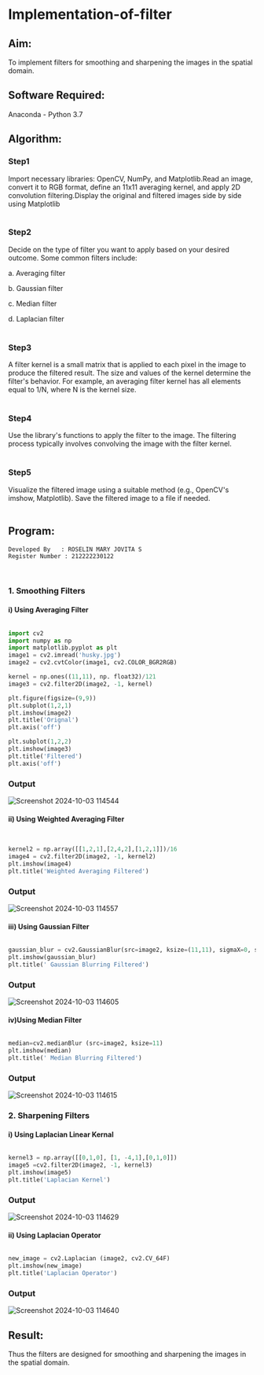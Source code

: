 # Implementation-of-filter
## Aim:
To implement filters for smoothing and sharpening the images in the spatial domain.

## Software Required:
Anaconda - Python 3.7

## Algorithm:
### Step1
Import necessary libraries: OpenCV, NumPy, and Matplotlib.Read an image, convert it to RGB format, define an 11x11 averaging kernel, and apply 2D convolution filtering.Display the original and filtered images side by side using Matplotlib
</br>
</br> 

### Step2
Decide on the type of filter you want to apply based on your desired outcome. Some common filters include:

a. Averaging filter

b. Gaussian filter

c. Median filter

d. Laplacian filter
</br>
</br> 

### Step3
A filter kernel is a small matrix that is applied to each pixel in the image to produce the filtered result. The size and values of the kernel determine the filter's behavior. For example, an averaging filter kernel has all elements equal to 1/N, where N is the kernel size.
</br>
</br> 

### Step4
Use the library's functions to apply the filter to the image. The filtering process typically involves convolving the image with the filter kernel.
</br>
</br> 

### Step5
Visualize the filtered image using a suitable method (e.g., OpenCV's imshow, Matplotlib). Save the filtered image to a file if needed.
</br>
</br> 

## Program:
```
Developed By   : ROSELIN MARY JOVITA S
Register Number : 212222230122
```
</br>

### 1. Smoothing Filters

#### i) Using Averaging Filter
```Python

import cv2
import numpy as np
import matplotlib.pyplot as plt
image1 = cv2.imread('husky.jpg')
image2 = cv2.cvtColor(image1, cv2.COLOR_BGR2RGB)

kernel = np.ones((11,11), np. float32)/121
image3 = cv2.filter2D(image2, -1, kernel)

plt.figure(figsize=(9,9))
plt.subplot(1,2,1)
plt.imshow(image2)
plt.title('Orignal')
plt.axis('off')

plt.subplot(1,2,2)
plt.imshow(image3)
plt.title('Filtered')
plt.axis('off')

```
### Output
![Screenshot 2024-10-03 114544](https://github.com/user-attachments/assets/489002c8-2489-41d1-9476-8b42ad52fba1)

#### ii) Using Weighted Averaging Filter
```Python


kernel2 = np.array([[1,2,1],[2,4,2],[1,2,1]])/16
image4 = cv2.filter2D(image2, -1, kernel2)
plt.imshow(image4)
plt.title('Weighted Averaging Filtered')

```
### Output
![Screenshot 2024-10-03 114557](https://github.com/user-attachments/assets/43b750a6-9b4b-4476-9fa5-5b6ddbfc89a7)


#### iii) Using Gaussian Filter
```Python

gaussian_blur = cv2.GaussianBlur(src=image2, ksize=(11,11), sigmaX=0, sigmaY=0)
plt.imshow(gaussian_blur)
plt.title(' Gaussian Blurring Filtered')

```
### Output
![Screenshot 2024-10-03 114605](https://github.com/user-attachments/assets/c4167947-c86e-44d9-bd8e-5e23335c93bc)


#### iv)Using Median Filter
```Python

median=cv2.medianBlur (src=image2, ksize=11)
plt.imshow(median)
plt.title(' Median Blurring Filtered')

```
### Output
![Screenshot 2024-10-03 114615](https://github.com/user-attachments/assets/e37a3f0c-f073-44c5-ad44-e5a5ac9d08c7)


### 2. Sharpening Filters
#### i) Using Laplacian Linear Kernal
```Python

kernel3 = np.array([[0,1,0], [1, -4,1],[0,1,0]])
image5 =cv2.filter2D(image2, -1, kernel3)
plt.imshow(image5)
plt.title('Laplacian Kernel')
```
### Output

![Screenshot 2024-10-03 114629](https://github.com/user-attachments/assets/7c7c4fe7-2b8f-4686-8e97-d6f59e404fea)

#### ii) Using Laplacian Operator
```Python

new_image = cv2.Laplacian (image2, cv2.CV_64F)
plt.imshow(new_image)
plt.title('Laplacian Operator')

```
### Output

![Screenshot 2024-10-03 114640](https://github.com/user-attachments/assets/d79938a8-9c9a-487a-944e-2a3a6389fe00)



## Result:
Thus the filters are designed for smoothing and sharpening the images in the spatial domain.
